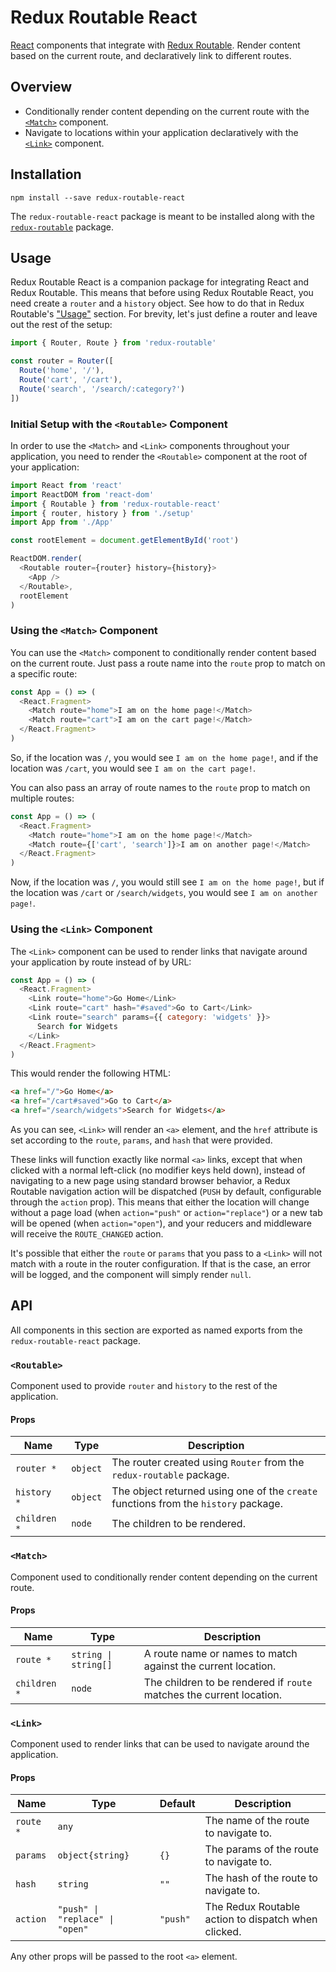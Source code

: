 # Redux Routable React

[React](https://reactjs.org/) components that integrate with [Redux
Routable](https://www.npmjs.com/package/redux-routable). Render content based on
the current route, and declaratively link to different routes.

## Overview

- Conditionally render content depending on the current route with the
  [`<Match>`](#match) component.
- Navigate to locations within your application declaratively with the
  [`<Link>`](#link) component.

## Installation

```shell
npm install --save redux-routable-react
```

The `redux-routable-react` package is meant to be installed along with the
[`redux-routable`](https://www.npmjs.com/package/redux-routable#installation)
package.

## Usage

Redux Routable React is a companion package for integrating React and Redux
Routable. This means that before using Redux Routable React, you need create a
`router` and a `history` object. See how to do that in Redux Routable's
["Usage"](https://www.npmjs.com/package/redux-routable#usage) section. For
brevity, let's just define a router and leave out the rest of the setup:

```javascript
import { Router, Route } from 'redux-routable'

const router = Router([
  Route('home', '/'),
  Route('cart', '/cart'),
  Route('search', '/search/:category?')
])
```

### Initial Setup with the `<Routable>` Component

In order to use the `<Match>` and `<Link>` components throughout your
application, you need to render the `<Routable>` component at the root of your
application:

```javascript
import React from 'react'
import ReactDOM from 'react-dom'
import { Routable } from 'redux-routable-react'
import { router, history } from './setup'
import App from './App'

const rootElement = document.getElementById('root')

ReactDOM.render(
  <Routable router={router} history={history}>
    <App />
  </Routable>,
  rootElement
)
```

### Using the `<Match>` Component

You can use the `<Match>` component to conditionally render content based on the
current route. Just pass a route name into the `route` prop to match on a
specific route:

```javascript
const App = () => (
  <React.Fragment>
    <Match route="home">I am on the home page!</Match>
    <Match route="cart">I am on the cart page!</Match>
  </React.Fragment>
)
```

So, if the location was `/`, you would see `I am on the home page!`, and if the
location was `/cart`, you would see `I am on the cart page!`.

You can also pass an array of route names to the `route` prop to match on
multiple routes:

```javascript
const App = () => (
  <React.Fragment>
    <Match route="home">I am on the home page!</Match>
    <Match route={['cart', 'search']}>I am on another page!</Match>
  </React.Fragment>
)
```

Now, if the location was `/`, you would still see `I am on the home page!`, but
if the location was `/cart` or `/search/widgets`, you would see `I am on another
page!`.

### Using the `<Link>` Component

The `<Link>` component can be used to render links that navigate around your
application by route instead of by URL:

```javascript
const App = () => (
  <React.Fragment>
    <Link route="home">Go Home</Link>
    <Link route="cart" hash="#saved">Go to Cart</Link>
    <Link route="search" params={{ category: 'widgets' }}>
      Search for Widgets
    </Link>
  </React.Fragment>
)
```

This would render the following HTML:

```html
<a href="/">Go Home</a>
<a href="/cart#saved">Go to Cart</a>
<a href="/search/widgets">Search for Widgets</a>
```

As you can see, `<Link>` will render an `<a>` element, and the `href` attribute
is set according to the `route`, `params`, and `hash` that were provided.

These links will function exactly like normal `<a>` links, except that when
clicked with a normal left-click (no modifier keys held down), instead of
navigating to a new page using standard browser behavior, a Redux Routable
navigation action will be dispatched (`PUSH` by default, configurable through
the `action` prop). This means that either the location will change without a
page load (when `action="push"` or `action="replace"`) or a new tab will be
opened (when `action="open"`), and your reducers and middleware will receive the
`ROUTE_CHANGED` action.

It's possible that either the `route` or `params` that you pass to a `<Link>`
will not match with a route in the router configuration. If that is the case, an
error will be logged, and the component will simply render `null`.

## API

All components in this section are exported as named exports from the
`redux-routable-react` package.

### `<Routable>`

Component used to provide `router` and `history` to the rest of the application.

#### Props

| Name         | Type     | Description                                                                         |
| ------------ | -------- | ----------------------------------------------------------------------------------- |
| `router *`   | `object` | The router created using `Router` from the `redux-routable` package.                |
| `history *`  | `object` | The object returned using one of the `create` functions from the `history` package. |
| `children *` | `node`   | The children to be rendered.                                                        |

### `<Match>`

Component used to conditionally render content depending on the current route.

#### Props

| Name         | Type                 | Description                                                          |
| ------------ | -------------------- | -------------------------------------------------------------------- |
| `route *`    | `string \| string[]` | A route name or names to match against the current location.         |
| `children *` | `node`               | The children to be rendered if `route` matches the current location. |

### `<Link>`

Component used to render links that can be used to navigate around the
application.

#### Props

| Name      | Type                            | Default  | Description                                         |
| --------- | ------------------------------- | -------- | --------------------------------------------------- |
| `route *` | `any`                           |          | The name of the route to navigate to.               |
| `params`  | `object{string}`                | `{}`     | The params of the route to navigate to.             |
| `hash`    | `string`                        | `""`     | The hash of the route to navigate to.               |
| `action`  | `"push" \| "replace" \| "open"` | `"push"` | The Redux Routable action to dispatch when clicked. |

Any other props will be passed to the root `<a>` element.
